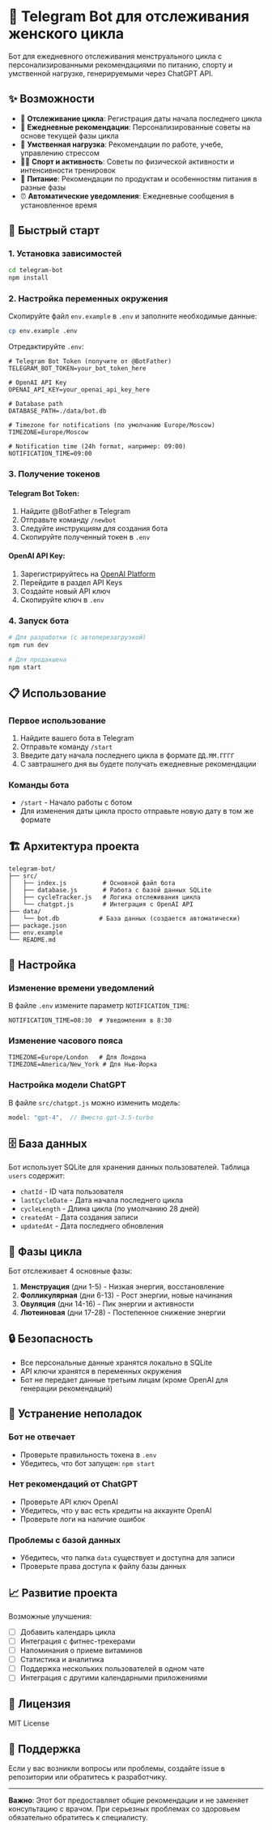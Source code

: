# 🌸 Telegram Bot для отслеживания женского цикла

Бот для ежедневного отслеживания менструального цикла с персонализированными рекомендациями по питанию, спорту и умственной нагрузке, генерируемыми через ChatGPT API.

## ✨ Возможности

- 📅 **Отслеживание цикла**: Регистрация даты начала последнего цикла
- 🤖 **Ежедневные рекомендации**: Персонализированные советы на основе текущей фазы цикла
- 🧠 **Умственная нагрузка**: Рекомендации по работе, учебе, управлению стрессом
- 🏃‍♀️ **Спорт и активность**: Советы по физической активности и интенсивности тренировок
- 🥗 **Питание**: Рекомендации по продуктам и особенностям питания в разные фазы
- ⏰ **Автоматические уведомления**: Ежедневные сообщения в установленное время

## 🚀 Быстрый старт

### 1. Установка зависимостей

```bash
cd telegram-bot
npm install
```

### 2. Настройка переменных окружения

Скопируйте файл `env.example` в `.env` и заполните необходимые данные:

```bash
cp env.example .env
```

Отредактируйте `.env`:

```env
# Telegram Bot Token (получите от @BotFather)
TELEGRAM_BOT_TOKEN=your_bot_token_here

# OpenAI API Key
OPENAI_API_KEY=your_openai_api_key_here

# Database path
DATABASE_PATH=./data/bot.db

# Timezone for notifications (по умолчанию Europe/Moscow)
TIMEZONE=Europe/Moscow

# Notification time (24h format, например: 09:00)
NOTIFICATION_TIME=09:00
```

### 3. Получение токенов

#### Telegram Bot Token:
1. Найдите @BotFather в Telegram
2. Отправьте команду `/newbot`
3. Следуйте инструкциям для создания бота
4. Скопируйте полученный токен в `.env`

#### OpenAI API Key:
1. Зарегистрируйтесь на [OpenAI Platform](https://platform.openai.com/)
2. Перейдите в раздел API Keys
3. Создайте новый API ключ
4. Скопируйте ключ в `.env`

### 4. Запуск бота

```bash
# Для разработки (с автоперезагрузкой)
npm run dev

# Для продакшена
npm start
```

## 📋 Использование

### Первое использование

1. Найдите вашего бота в Telegram
2. Отправьте команду `/start`
3. Введите дату начала последнего цикла в формате `ДД.ММ.ГГГГ`
4. С завтрашнего дня вы будете получать ежедневные рекомендации

### Команды бота

- `/start` - Начало работы с ботом
- Для изменения даты цикла просто отправьте новую дату в том же формате

## 🏗️ Архитектура проекта

```
telegram-bot/
├── src/
│   ├── index.js          # Основной файл бота
│   ├── database.js       # Работа с базой данных SQLite
│   ├── cycleTracker.js   # Логика отслеживания цикла
│   └── chatgpt.js        # Интеграция с OpenAI API
├── data/
│   └── bot.db           # База данных (создается автоматически)
├── package.json
├── env.example
└── README.md
```

## 🔧 Настройка

### Изменение времени уведомлений

В файле `.env` измените параметр `NOTIFICATION_TIME`:

```env
NOTIFICATION_TIME=08:30  # Уведомления в 8:30
```

### Изменение часового пояса

```env
TIMEZONE=Europe/London   # Для Лондона
TIMEZONE=America/New_York # Для Нью-Йорка
```

### Настройка модели ChatGPT

В файле `src/chatgpt.js` можно изменить модель:

```javascript
model: "gpt-4",  // Вместо gpt-3.5-turbo
```

## 🗄️ База данных

Бот использует SQLite для хранения данных пользователей. Таблица `users` содержит:

- `chatId` - ID чата пользователя
- `lastCycleDate` - Дата начала последнего цикла
- `cycleLength` - Длина цикла (по умолчанию 28 дней)
- `createdAt` - Дата создания записи
- `updatedAt` - Дата последнего обновления

## 🧬 Фазы цикла

Бот отслеживает 4 основные фазы:

1. **Менструация** (дни 1-5) - Низкая энергия, восстановление
2. **Фолликулярная** (дни 6-13) - Рост энергии, новые начинания
3. **Овуляция** (дни 14-16) - Пик энергии и активности
4. **Лютеиновая** (дни 17-28) - Постепенное снижение энергии

## 🔒 Безопасность

- Все персональные данные хранятся локально в SQLite
- API ключи хранятся в переменных окружения
- Бот не передает данные третьим лицам (кроме OpenAI для генерации рекомендаций)

## 🐛 Устранение неполадок

### Бот не отвечает
- Проверьте правильность токена в `.env`
- Убедитесь, что бот запущен: `npm start`

### Нет рекомендаций от ChatGPT
- Проверьте API ключ OpenAI
- Убедитесь, что у вас есть кредиты на аккаунте OpenAI
- Проверьте логи на наличие ошибок

### Проблемы с базой данных
- Убедитесь, что папка `data` существует и доступна для записи
- Проверьте права доступа к файлу базы данных

## 📈 Развитие проекта

Возможные улучшения:

- [ ] Добавить календарь цикла
- [ ] Интеграция с фитнес-трекерами
- [ ] Напоминания о приеме витаминов
- [ ] Статистика и аналитика
- [ ] Поддержка нескольких пользователей в одном чате
- [ ] Интеграция с другими календарными приложениями

## 📄 Лицензия

MIT License

## 🤝 Поддержка

Если у вас возникли вопросы или проблемы, создайте issue в репозитории или обратитесь к разработчику.

---

**Важно**: Этот бот предоставляет общие рекомендации и не заменяет консультацию с врачом. При серьезных проблемах со здоровьем обязательно обратитесь к специалисту.
